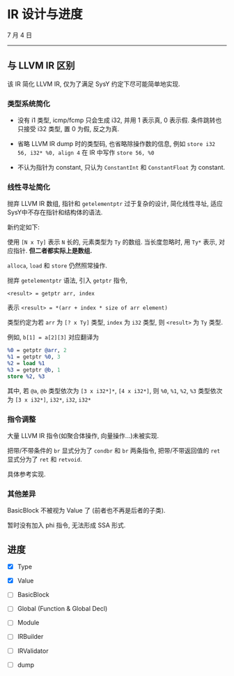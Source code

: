 # IR 设计与进度

7 月 4 日

---

## 与 LLVM IR 区别

该 IR 简化 LLVM IR, 仅为了满足 SysY 约定下尽可能简单地实现.

### 类型系统简化

- 没有 i1 类型, icmp/fcmp 只会生成 i32, 并用 1 表示真, 0 表示假. 条件跳转也只接受 i32 类型, 置 0 为假, 反之为真.

- 省略 LLVM IR dump 时的类型码, 也省略除操作数的信息, 例如 `store i32 56, i32* %0, align 4` 在 IR 中写作 `store 56, %0`

- 不认为指针为 constant, 只认为 `ConstantInt` 和 `ConstantFloat` 为 constant.

### 线性寻址简化

抛弃 LLVM IR 数组, 指针和 `getelementptr` 过于复杂的设计, 简化线性寻址, 适应SysY中不存在指针和结构体的语法.

新约定如下:

使用 `[N x Ty]` 表示 `N` 长的, 元素类型为 `Ty` 的数组. 当长度忽略时, 用 `Ty*` 表示, 对应指针. **但二者都实际上是数组.**

`alloca`, `load` 和 `store` 仍然照常操作.

抛弃 `getelementptr` 语法, 引入 `getptr` 指令,

`<result> = getptr arr, index`

表示 `<result> = *(arr + index * size of arr element)`

类型约定为若 `arr` 为 `[? x Ty]` 类型, `index` 为 `i32` 类型, 则 `<result>` 为 `Ty` 类型.

例如, `b[1] = a[2][3]` 对应翻译为

```llvm
%0 = getptr @arr, 2
%1 = getptr %0, 3
%2 = load %1
%3 = getptr @b, 1
store %2, %3
```

其中, 若 `@a`, `@b` 类型依次为 `[3 x i32*]*`, `[4 x i32*]`, 则 `%0`, `%1`, `%2`, `%3` 类型依次为 `[3 x i32*]`, `i32*`, `i32`, `i32*`

### 指令调整

大量 LLVM IR 指令(如聚合体操作, 向量操作...)未被实现.

把带/不带条件的 `br` 显式分为了 `condbr` 和 `br` 两条指令, 把带/不带返回值的 `ret` 显式分为了 `ret` 和 `retvoid`.

具体参考实现.

### 其他差异

BasicBlock 不被视为 Value 了 (前者也不再是后者的子类).

暂时没有加入 phi 指令, 无法形成 SSA 形式.

## 进度

- [x] Type

- [x] Value

- [ ] BasicBlock

- [ ] Global (Function & Global Decl)

- [ ] Module

- [ ] IRBuilder

- [ ] IRValidator

- [ ] dump
